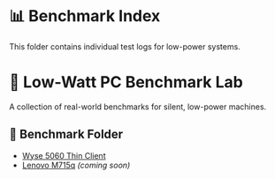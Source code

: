 # 📊 Benchmark Index

This folder contains individual test logs for low-power systems.

# 🔬 Low-Watt PC Benchmark Lab

A collection of real-world benchmarks for silent, low-power machines.

## 📁 Benchmark Folder

- [Wyse 5060 Thin Client](benchmarks/Wyse5060.md)
- [Lenovo M715q](benchmarks/Lenovo-M715q.md) *(coming soon)*
